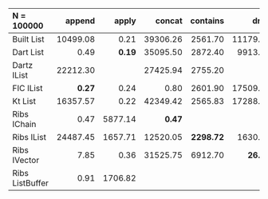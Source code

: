 | N = 100000 | append | apply | concat | contains | drop | filter | fold | head | init | map | prepend | reverse | tail | take | update |
| :--- | ---: | ---: | ---: | ---: | ---: | ---: | ---: | ---: | ---: | ---: | ---: | ---: | ---: | ---: | ---: |
| Built List | 10499.08 | 0.21 | 39306.26 | 2561.70 | 11179.73 | 30896.29 | 6120.49 | 0.21 | 22914.60 | 25882.13 | 16066.27 | 25911.83 | 22652.97 | 10887.82 | 10573.33 |
| Dart List | 0.49 | **0.19** | 35095.50 | 2872.40 | 9913.82 | 26333.17 | 6721.77 | 0.19 |   | 24353.89 | 0.28 | 23461.84 | 19752.84 | 10812.63 | **0.22** |
| Dartz IList | 22212.30 |   | 27425.94 | 2755.20 |   | 12328.85 | **4293.28** |   |   | 15414.34 | 0.12 | 24700.26 | 0.28 |   |   |
| FIC IList | **0.27** | 0.24 | 0.80 | 2601.90 | 17509.49 | 22858.43 | 5886.19 | 0.21 | 36117.17 | 25334.78 | 13890.52 | 45876.29 | 32292.30 | 16461.94 | 11480.12 |
| Kt List | 16357.57 | 0.22 | 42349.42 | 2565.83 | 17288.37 | 21335.64 | 9191.23 | 0.21 | 43070.17 | 37624.68 |   | 16042.86 | 32385.81 | 22195.61 |   |
| Ribs IChain | 0.47 | 5877.14 | **0.47** |   |   | 265389.44 | 11620.47 | 0.36 | 54939.24 | **14839.84** | 0.55 | 9618.48 | 2068.79 |   |   |
| Ribs IList | 24487.45 | 1657.71 | 12520.05 | **2298.72** | 1630.69 | 18947.08 | 6237.64 | **0.17** | 43023.57 | 15674.40 | **0.12** | **9509.40** | **0.03** | 6756.34 | 13146.49 |
| Ribs IVector | 7.85 | 0.36 | 31525.75 | 6912.70 | **26.53** | 18332.64 | 12091.11 | 0.75 | **4.78** | 16938.57 | 23.94 | 57516.61 | 4.78 | **34.41** | 30659.35 |
| Ribs ListBuffer | 0.91 | 1706.82 |   |   |   | **3268.49** |   | 0.54 |   | 43914.11 | 0.93 |   |   |   | 1364.78 |
